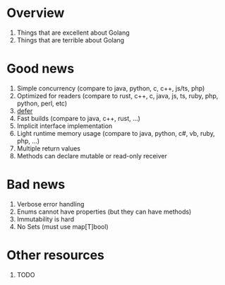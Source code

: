 # Overview
1. Things that are excellent about Golang
1. Things that are terrible about Golang


# Good news
1. Simple concurrency (compare to java, python, c, c++, js/ts, php)
1. Optimized for readers (compare to rust, c++, c, java, js, ts, ruby, php, python, perl, etc)
1. [defer](https://go.dev/tour/flowcontrol/12)
1. Fast builds (compare to java, c++, rust, ...)
1. Implicit interface implementation
1. Light runtime memory usage (compare to java, python, c#, vb, ruby, php, ...)
1. Multiple return values
1. Methods can declare mutable or read-only receiver


# Bad news
1. Verbose error handling
1. Enums cannot have properties (but they can have methods)
1. Immutability is hard
1. No Sets (must use map[T]bool)


# Other resources
1. TODO